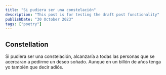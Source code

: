 ```yaml
---
title: "Si pudiera ser una constelación"
description: "This post is for testing the draft post functionality"
publishDate: "30 October 2023"
tags: ["poetry"]
---
```


## Constellation
Si pudiera ser una constelación, alcanzaría a todas las personas que se acercaran a pedirme un deseo soñado. Aunque en un billón de años tenga yo también que decir adiós.
